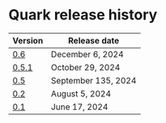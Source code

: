 <head>
  <meta charset="UTF-8">
  <meta name="description" content="Quark release history">
  <meta name="keywords" content="documentation, release history, Quark, AMD">
</head>

# Quark release history

| Version                                             | Release date        |
| --------------------------------------------------- | ------------------- |
| [0.6](https://quark.docs.amd.com/release-0.5.0/)    | December 6, 2024    |
| [0.5.1](https://quark.docs.amd.com/release-0.5.1/)  | October 29, 2024    |
| [0.5](https://quark.docs.amd.com/release-0.5.0/)    | September 135, 2024 |
| [0.2](https://quark.docs.amd.com/release-0.2.0/)    | August 5, 2024      |
| [0.1](https://quark.docs.amd.com/release-0.1.0/)    | June 17, 2024       |
